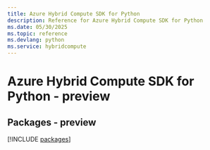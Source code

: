 ```yaml
---
title: Azure Hybrid Compute SDK for Python
description: Reference for Azure Hybrid Compute SDK for Python
ms.date: 05/30/2025
ms.topic: reference
ms.devlang: python
ms.service: hybridcompute
---
```

# Azure Hybrid Compute SDK for Python - preview
## Packages - preview
[!INCLUDE [packages](hybrid-compute-index.md)]